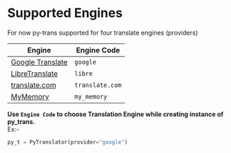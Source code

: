 # Supported Engines
For now py-trans supported for four translate engines (providers)


|                      Engine                      |   Engine Code   |
| ------------------------------------------------ | --------------- |
|[Google Translate](https://translate.google.com/) | `google`        |
|[LibreTranslate](https://libretranslate.com/)     | `libre`         |
|[translate.com](https://www.translate.com/)       | `translate.com` |
|[MyMemory](https://mymemory.translated.net/)      | `my_memory`     |


**Use `Engine Code` to choose Translation Engine while creating instance of py_trans.**
</br>
Ex:-
```python
py_t = PyTranslator(provider="google")
```
